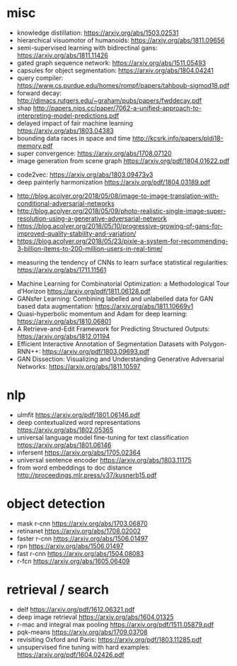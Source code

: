 # misc
- knowledge distillation: https://arxiv.org/abs/1503.02531
- hierarchical visuomotor of humanoids: https://arxiv.org/abs/1811.09656
- semi-supervised learning with bidirectinal gans: https://arxiv.org/abs/1811.11426
- gated graph sequence network: https://arxiv.org/abs/1511.05493
- capsules for object segmentation: https://arxiv.org/abs/1804.04241
- query compiler: https://www.cs.purdue.edu/homes/rompf/papers/tahboub-sigmod18.pdf
- forward decay: http://dimacs.rutgers.edu/~graham/pubs/papers/fwddecay.pdf
- shap http://papers.nips.cc/paper/7062-a-unified-approach-to-interpreting-model-predictions.pdf
- delayed impact of fair machine learning https://arxiv.org/abs/1803.04383
- bounding data races in space and time http://kcsrk.info/papers/pldi18-memory.pdf
- super convergence: https://arxiv.org/abs/1708.07120
- image generation from scene graph  https://arxiv.org/pdf/1804.01622.pdf
* code2vec: https://arxiv.org/abs/1803.09473v3
* deep painterly harmonization https://arxiv.org/pdf/1804.03189.pdf
- http://blog.acolyer.org/2018/05/08/image-to-image-translation-with-conditional-adversarial-networks
- http://blog.acolyer.org/2018/05/09/photo-realistic-single-image-super-resolution-using-a-generative-adversarial-network
- https://blog.acolyer.org/2018/05/10/progressive-growing-of-gans-for-improved-quality-stability-and-variation/
- https://blog.acolyer.org/2018/05/23/pixie-a-system-for-recommending-3-billion-items-to-200-million-users-in-real-time/
* measuring the tendency of CNNs to learn surface statistical regularities: https://arxiv.org/abs/1711.11561
- Machine Learning for Combinatorial Optimization: a Methodological Tour d’Horizon https://arxiv.org/pdf/1811.06128.pdf
- GANsfer Learning: Combining labelled and unlabelled data for GAN based data augmentation: https://arxiv.org/abs/1811.10669v1
- Quasi-hyperbolic momentum and Adam for deep learning: https://arxiv.org/abs/1810.06801
- A Retrieve-and-Edit Framework for Predicting Structured Outputs: https://arxiv.org/abs/1812.01194
- Efficient Interactive Annotation of Segmentation Datasets with Polygon-RNN++: https://arxiv.org/pdf/1803.09693.pdf
- GAN Dissection: Visualizing and Understanding Generative Adversarial Networks: https://arxiv.org/abs/1811.10597



# nlp
- ulmfit https://arxiv.org/pdf/1801.06146.pdf
- deep contextualized word representations https://arxiv.org/abs/1802.05365
- universal language model fine-tuning for text classification https://arxiv.org/abs/1801.06146
- infersent https://arxiv.org/abs/1705.02364
- universal sentence encoder https://arxiv.org/abs/1803.11175
- from word embeddings to doc distance http://proceedings.mlr.press/v37/kusnerb15.pdf


# object detection

* mask r-cnn https://arxiv.org/abs/1703.06870
* retinanet https://arxiv.org/abs/1708.02002
* faster r-cnn https://arxiv.org/abs/1506.01497
* rpn https://arxiv.org/abs/1506.01497
* fast r-cnn https://arxiv.org/abs/1504.08083
* r-fcn https://arxiv.org/abs/1605.06409


# retrieval / search

* delf https://arxiv.org/pdf/1612.06321.pdf
* deep image retrieval https://arxiv.org/abs/1604.01325
* r-mac and integral max pooling https://arxiv.org/pdf/1511.05879.pdf
* pqk-means https://arxiv.org/abs/1709.03708
* revisiting Oxford and Paris: https://arxiv.org/pdf/1803.11285.pdf
* unsupervised fine tuning with hard examples: https://arxiv.org/pdf/1604.02426.pdf
